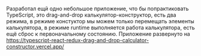 Разработал ещй одно небольшое приложение, что бы попрактиковать TypeScript, это drag-and-drop калькулятор-конструктор, есть два режима, в режиме констуктор мы можем только перемещать элементы калькулятора, в режиме runtime выполняется работа калькулятора, есть ещё сброс к первоначальному состоянию.  Приложение развернуто на https://typescript-react-redux-drag-and-drop-calculator-constructor.vercel.app/
